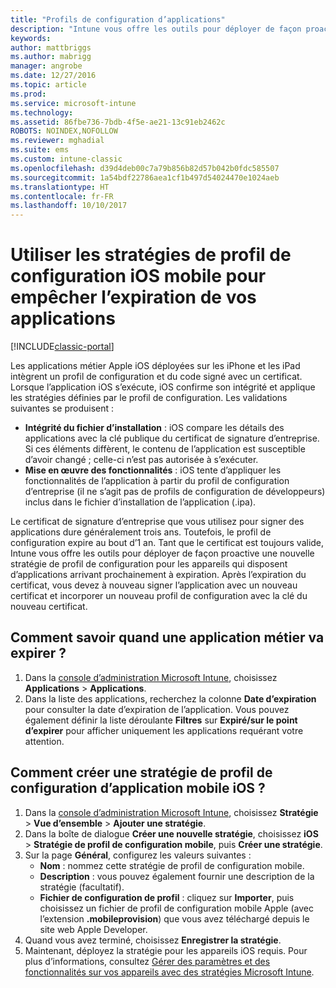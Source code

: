 ```yaml
---
title: "Profils de configuration d’applications"
description: "Intune vous offre les outils pour déployer de façon proactive une nouvelle stratégie de profil de configuration pour les appareils qui disposent d’applications arrivant prochainement à expiration."
keywords: 
author: mattbriggs
ms.author: mabrigg
manager: angrobe
ms.date: 12/27/2016
ms.topic: article
ms.prod: 
ms.service: microsoft-intune
ms.technology: 
ms.assetid: 86fbe736-7bdb-4f5e-ae21-13c91eb2462c
ROBOTS: NOINDEX,NOFOLLOW
ms.reviewer: mghadial
ms.suite: ems
ms.custom: intune-classic
ms.openlocfilehash: d39d4deb00c7a79b856b82d57b042b0fdc585507
ms.sourcegitcommit: 1a54bdf22786aea1cf1b497d54024470e1024aeb
ms.translationtype: HT
ms.contentlocale: fr-FR
ms.lasthandoff: 10/10/2017
---
```

# <a name="use-ios-mobile-provisioning-profile-policies-to-prevent-your-apps-from-expiring"></a>Utiliser les stratégies de profil de configuration iOS mobile pour empêcher l’expiration de vos applications

[!INCLUDE[classic-portal](../includes/classic-portal.md)]

Les applications métier Apple iOS déployées sur les iPhone et les iPad intègrent un profil de configuration et du code signé avec un certificat. Lorsque l’application iOS s’exécute, iOS confirme son intégrité et applique les stratégies définies par le profil de configuration. Les validations suivantes se produisent :

- **Intégrité du fichier d’installation** : iOS compare les détails des applications avec la clé publique du certificat de signature d’entreprise. Si ces éléments diffèrent, le contenu de l’application est susceptible d’avoir changé ; celle-ci n’est pas autorisée à s’exécuter.
- **Mise en œuvre des fonctionnalités** : iOS tente d’appliquer les fonctionnalités de l’application à partir du profil de configuration d’entreprise (il ne s’agit pas de profils de configuration de développeurs) inclus dans le fichier d’installation de l’application (.ipa).


Le certificat de signature d’entreprise que vous utilisez pour signer des applications dure généralement trois ans. Toutefois, le profil de configuration expire au bout d’1 an. Tant que le certificat est toujours valide, Intune vous offre les outils pour déployer de façon proactive une nouvelle stratégie de profil de configuration pour les appareils qui disposent d’applications arrivant prochainement à expiration.
Après l’expiration du certificat, vous devez à nouveau signer l’application avec un nouveau certificat et incorporer un nouveau profil de configuration avec la clé du nouveau certificat.



## <a name="how-to-find-out-when-a-line-of-business-app-will-expire"></a>Comment savoir quand une application métier va expirer ?

1. Dans la [console d’administration Microsoft Intune](https://manage.microsoft.com), choisissez **Applications** > **Applications**.
2. Dans la liste des applications, recherchez la colonne **Date d’expiration** pour consulter la date d’expiration de l’application. Vous pouvez également définir la liste déroulante **Filtres** sur **Expiré/sur le point d’expirer** pour afficher uniquement les applications requérant votre attention.

## <a name="how-to-create-an-ios-mobile-provisioning-profile-policy"></a>Comment créer une stratégie de profil de configuration d’application mobile iOS ?


1. Dans la [console d’administration Microsoft Intune](https://manage.microsoft.com), choisissez **Stratégie** > **Vue d’ensemble** > **Ajouter une stratégie**.
2. Dans la boîte de dialogue **Créer une nouvelle stratégie**, choisissez **iOS** > **Stratégie de profil de configuration mobile**, puis **Créer une stratégie**.
3. Sur la page **Général**, configurez les valeurs suivantes :
    - **Nom** : nommez cette stratégie de profil de configuration mobile.
    - **Description** : vous pouvez également fournir une description de la stratégie (facultatif).
    - **Fichier de configuration de profil** : cliquez sur **Importer**, puis choisissez un fichier de profil de configuration mobile Apple (avec l’extension **.mobileprovision**) que vous avez téléchargé depuis le site web Apple Developer.
4. Quand vous avez terminé, choisissez **Enregistrer la stratégie**.
5. Maintenant, déployez la stratégie pour les appareils iOS requis. Pour plus d’informations, consultez [Gérer des paramètres et des fonctionnalités sur vos appareils avec des stratégies Microsoft Intune](manage-settings-and-features-on-your-devices-with-microsoft-intune-policies.md).
